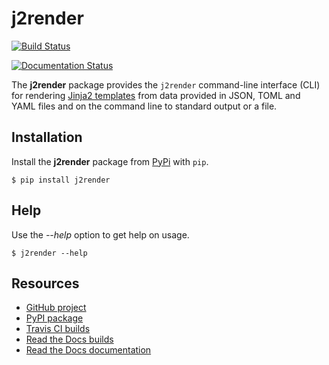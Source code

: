 # j2render

[![Build Status](https://travis-ci.org/mojochao/j2render.svg?branch=master)](https://travis-ci.org/mojochao/j2render)

[![Documentation Status](https://readthedocs.org/projects/j2render/badge/?version=latest)](http://j2render.readthedocs.io/?badge=latest)

The **j2render** package provides the `j2render` command-line interface (CLI) for
rendering [Jinja2 templates](http://jinja.pocoo.org/docs) from data provided
in JSON, TOML and YAML files and on the command line to standard output or a file.

## Installation

Install the **j2render** package from [PyPi](https://pypi.org) with `pip`.

    $ pip install j2render

## Help

Use the *--help* option to get help on usage.

    $ j2render --help

## Resources

- [GitHub project](https://github.com/mojochao/j2render)
- [PyPI package](https://pypi.org/project/j2render/)
- [Travis CI builds](https://travis-ci.org/mojochao/j2render/builds/)
- [Read the Docs builds](https://readthedocs.org/projects/j2render/builds/)
- [Read the Docs documentation](https://j2render.readthedocs.io/en/latest/)
